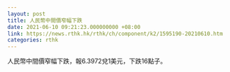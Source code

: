 ```yaml
---
layout: post
title: 人民幣中間價窄幅下跌
date: 2021-06-10 09:21:23.000000000 +08:00
link: https://news.rthk.hk/rthk/ch/component/k2/1595190-20210610.htm
categories: rthk
---
```


人民幣中間價窄幅下跌，報6.3972兌1美元，下跌16點子。
